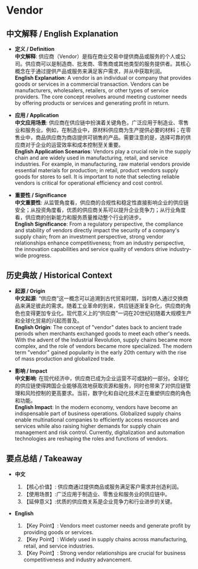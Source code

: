 # Vendor

## 中文解释 / English Explanation

* **定义 / Definition**  
  **中文解释**: 供应商（Vendor）是指在商业交易中提供商品或服务的个人或公司。供应商可以是制造商、批发商、零售商或其他类型的服务提供者。其核心概念在于通过提供产品或服务来满足客户需求，并从中获取利润。  
  **English Explanation**: A vendor is an individual or company that provides goods or services in a commercial transaction. Vendors can be manufacturers, wholesalers, retailers, or other types of service providers. The core concept revolves around meeting customer needs by offering products or services and generating profit in return.

* **应用 / Application**  
  **中文应用场景**: 供应商在供应链中扮演着关键角色，广泛应用于制造业、零售业和服务业。例如，在制造业中，原材料供应商为生产提供必要的材料；在零售业中，商品供应商为商店提供可销售的产品。需要注意的是，选择可靠的供应商对于企业的运营效率和成本控制至关重要。  
  **English Application Scenarios**: Vendors play a crucial role in the supply chain and are widely used in manufacturing, retail, and service industries. For example, in manufacturing, raw material vendors provide essential materials for production; in retail, product vendors supply goods for stores to sell. It is important to note that selecting reliable vendors is critical for operational efficiency and cost control.

* **重要性 / Significance**  
  **中文重要性**: 从监管角度看，供应商的合规性和稳定性直接影响企业的供应链安全；从投资角度看，优质的供应商关系可以提升企业竞争力；从行业角度看，供应商的创新能力和服务质量推动整个行业的进步。  
  **English Significance**: From a regulatory perspective, the compliance and stability of vendors directly impact the security of a company's supply chain; from an investment perspective, strong vendor relationships enhance competitiveness; from an industry perspective, the innovation capabilities and service quality of vendors drive industry-wide progress.

## 历史典故 / Historical Context

* **起源 / Origin**  
  **中文起源**: “供应商”这一概念可以追溯到古代贸易时期，当时商人通过交换商品来满足彼此的需求。随着工业革命的到来，供应链逐渐复杂化，供应商的角色也变得更加专业化。现代意义上的“供应商”一词在20世纪初随着大规模生产和全球化贸易的兴起而普及。  
  **English Origin**: The concept of "vendor" dates back to ancient trade periods when merchants exchanged goods to meet each other's needs. With the advent of the Industrial Revolution, supply chains became more complex, and the role of vendors became more specialized. The modern term "vendor" gained popularity in the early 20th century with the rise of mass production and globalized trade.

* **影响 / Impact**  
  **中文影响**: 在现代经济中，供应商已成为企业运营不可或缺的一部分。全球化的供应链使得跨国企业能够高效地获取资源和服务，同时也带来了对供应链管理和风险控制的更高要求。当前，数字化和自动化技术正在重塑供应商的角色和功能。  
  **English Impact**: In the modern economy, vendors have become an indispensable part of business operations. Globalized supply chains enable multinational companies to efficiently access resources and services while also raising higher demands for supply chain management and risk control. Currently, digitalization and automation technologies are reshaping the roles and functions of vendors.

## 要点总结 / Takeaway

* **中文**  
  1. 【核心价值】: 供应商通过提供商品或服务满足客户需求并创造利润。
  2. 【使用场景】:广泛应用于制造业、零售业和服务业的供应链中。
  3. 【延伸意义】:优质的供应商关系是企业竞争力和行业进步的关键。

* **English**  
  1. 【Key Point】: Vendors meet customer needs and generate profit by providing goods or services.
  2. 【Key Point】: Widely used in supply chains across manufacturing, retail, and service industries.
  3. 【Key Point】: Strong vendor relationships are crucial for business competitiveness and industry advancement.